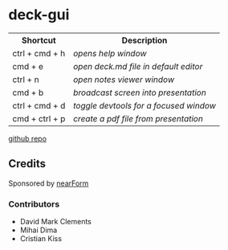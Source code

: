 # deck-gui

 <table cellpadding="0">
    <tbody>
      <tr>
        <th>Shortcut</th>
        <th>Description</th>
      </tr>
      <tr>
        <td>ctrl + cmd + h</td>
        <td style="font-style: italic">opens help window</td>
      </tr>
      <tr>
        <td>cmd + e</td>
        <td style="font-style: italic">open deck.md file in default editor</td>
      </tr>
      <tr>
        <td>ctrl + n</td>
        <td style="font-style: italic">open notes viewer window</td>
      </tr>
      <tr>
        <td>cmd + b</td>
        <td style="font-style: italic">broadcast screen into presentation</td>
      </tr>
      <tr>
        <td>ctrl + cmd + d</td>
        <td style="font-style: italic">toggle devtools for a focused
        window</td>
      </tr>
      <tr>
        <td>cmd + ctrl + p</td>
        <td style="font-style: italic">create a pdf file from presentation</td>
      </tr>
    </tbody>
  </table>
  <p class="links"><a href="http://github.com/nearform/deck-app" target=
  "_blank">github repo</a></p>
  <h2>Credits</h2>
  <p>Sponsored by <a href="http://nearform.com">nearForm</a></p>
  <h3>Contributors</h3>
  <ul>
    <li>David Mark Clements</li>
    <li>Mihai Dima</li>
    <li>Cristian Kiss</li>
  </ul>